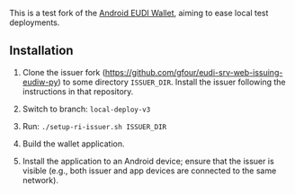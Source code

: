 This is a test fork of the [Android EUDI Wallet](https://github.com/eu-digital-identity-wallet/eudi-app-android-wallet-ui/),
aiming to ease local test deployments.

## Installation

1. Clone the issuer fork
   (https://github.com/gfour/eudi-srv-web-issuing-eudiw-py) to some
   directory `ISSUER_DIR`. Install the issuer following the instructions
   in that repository.

2. Switch to branch: `local-deploy-v3`

3. Run: `./setup-ri-issuer.sh ISSUER_DIR`

4. Build the wallet application.

5. Install the application to an Android device; ensure that the
   issuer is visible (e.g., both issuer and app devices are connected
   to the same network).
